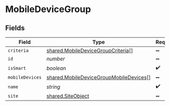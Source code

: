 # MobileDeviceGroup


## Fields

| Field                                                                                            | Type                                                                                             | Required                                                                                         | Description                                                                                      | Example                                                                                          |
| ------------------------------------------------------------------------------------------------ | ------------------------------------------------------------------------------------------------ | ------------------------------------------------------------------------------------------------ | ------------------------------------------------------------------------------------------------ | ------------------------------------------------------------------------------------------------ |
| `criteria`                                                                                       | [shared.MobileDeviceGroupCriteria](../../models/shared/mobiledevicegroupcriteria.md)[]           | :heavy_minus_sign:                                                                               | N/A                                                                                              |                                                                                                  |
| `id`                                                                                             | *number*                                                                                         | :heavy_minus_sign:                                                                               | N/A                                                                                              | 1                                                                                                |
| `isSmart`                                                                                        | *boolean*                                                                                        | :heavy_check_mark:                                                                               | N/A                                                                                              |                                                                                                  |
| `mobileDevices`                                                                                  | [shared.MobileDeviceGroupMobileDevices](../../models/shared/mobiledevicegroupmobiledevices.md)[] | :heavy_minus_sign:                                                                               | N/A                                                                                              |                                                                                                  |
| `name`                                                                                           | *string*                                                                                         | :heavy_check_mark:                                                                               | N/A                                                                                              | iPhones                                                                                          |
| `site`                                                                                           | [shared.SiteObject](../../models/shared/siteobject.md)                                           | :heavy_minus_sign:                                                                               | N/A                                                                                              |                                                                                                  |